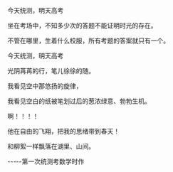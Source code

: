 今天统测，明天高考

坐在考场中，不知多少次的答题不能证明时光的存在。

不管在哪里，生着什么校服，所有考题的答案就只有一个。

今天统测，明天高考

光阴苒苒的行，笔儿徐徐的随。

我看见空中那悠扬的旋律，

我看见空白的纸被笔划过后的葱浓绿意、勃勃生机。

啊！！！！

他在自由的飞翔，把我的思绪带到春天！

和柳絮一样飘落在湖里、山间。

-----第一次统测考数学时作
